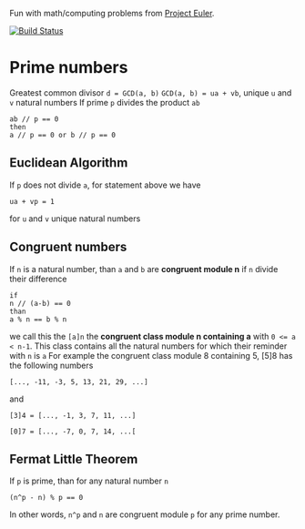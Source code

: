 Fun with math/computing problems from [Project Euler](https://projecteuler.net).

[![Build Status](https://travis-ci.org/lsbardel/mathfun.svg?branch=master)](https://travis-ci.org/lsbardel/mathfun)



Prime numbers
=================
Greatest common divisor ``d = GCD(a, b)``
``GCD(a, b) = ua + vb``, unique ``u`` and ``v`` natural numbers
If prime ``p`` divides the product ``ab``
```
ab // p == 0
then
a // p == 0 or b // p == 0
```
## Euclidean Algorithm

If ``p`` does not divide ``a``, for statement above we have
```
ua + vp = 1
``` 
for ``u`` and ``v`` unique natural numbers

## Congruent numbers

If ``n`` is a natural number, than ``a`` and ``b`` are **congruent module n** if ``n`` divide their difference
```
if
n // (a-b) == 0
than
a % n == b % n 
```
we call this the ``[a]n`` the **congruent class module n containing a** with ``0 <= a < n-1``. This class contains all the natural numbers for which their reminder with ``n`` is ``a``
For example the congruent class module 8 containing 5, [5]8 has the following numbers
```
[..., -11, -3, 5, 13, 21, 29, ...]
```
and
```
[3]4 = [..., -1, 3, 7, 11, ...]
```
```
[0]7 = [..., -7, 0, 7, 14, ...[
```
## Fermat Little Theorem

If ``p`` is prime, than for any natural number ``n``
```
(n^p - n) % p == 0
```
In other words, ``n^p`` and ``n`` are congruent module ``p`` for any prime number.
